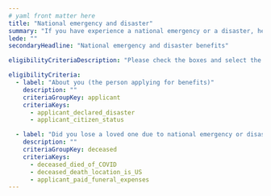 ```yaml
---
# yaml front matter here
title: "National emergency and disaster"
summary: "If you have experience a national emergency or a disaster, help may be available, including temporary housing and financial help."
lede: ""
secondaryHeadline: "National emergency and disaster benefits"

eligibilityCriteriaDescription: "Please check the boxes and select the options that best describe your situation. Answer as many questions as possible for the most accurate results."

eligibilityCriteria:
  - label: "About you (the person applying for benefits)"
    description: ""
    criteriaGroupKey: applicant
    criteriaKeys:
      - applicant_declared_disaster
      - applicant_citizen_status

  - label: "Did you lose a loved one due to national emergency or disaster?"
    description: ""
    criteriaGroupKey: deceased
    criteriaKeys:
      - deceased_died_of_COVID
      - deceased_death_location_is_US
      - applicant_paid_funeral_expenses
---
```

